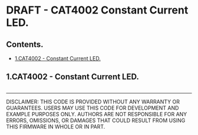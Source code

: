 # DRAFT - CAT4002 Constant Current LED.

## Contents.

- [1.CAT4002 - Constant Current LED.](#)

## 1.CAT4002 - Constant Current LED.

```c
```

---
DISCLAIMER: THIS CODE IS PROVIDED WITHOUT ANY WARRANTY OR GUARANTEES.
USERS MAY USE THIS CODE FOR DEVELOPMENT AND EXAMPLE PURPOSES ONLY.
AUTHORS ARE NOT RESPONSIBLE FOR ANY ERRORS, OMISSIONS, OR DAMAGES THAT COULD
RESULT FROM USING THIS FIRMWARE IN WHOLE OR IN PART.